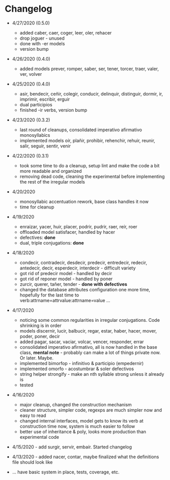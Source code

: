 # Changelog

- 4/27/2020 (0.5.0)
  - added caber, caer, coger, leer, oler, rehacer
  - drop joguer - unused
  - done with -er models
  - version bump

- 4/26/2020 (0.4.0)
  - added models prever, romper, saber, ser, tener, torcer, traer, valer, ver, volver

- 4/25/2020 (0.4.0)
  - asir, bendecir, ceñir, colegir, conducir, delinquir, distinguir, dormir, ir, imprimir, escribir, erguir
  - dual participios
  - finished -ir verbs, version bump

- 4/23/2020 (0.3.2)
  - last round of cleanups, consolidated imperativo afirmativo monosyllabics
  - implemented models oír, plañir, prohibir, rehenchir, rehuir, reunir, salir, seguir, sentir, venir

- 4/22/2020 (0.3.1)
  - took some time to do a cleanup, setup lint and make the code a bit more readable and organized
  - removing dead code, cleaning the experimental before implementing the rest of the irregular models

- 4/20/2020
  - monosyllabic accentuation rework, base class handles it now
  - time for cleanup
- 4/19/2020
  - enraizar, yacer, huir, placer, podrir, pudrir, raer, reír, roer
  - offloaded model satisfacer, handled by hacer
  - defectives: **done**
  - dual, triple conjugations: **done**
- 4/18/2020
  - condecir, contradecir, desdecir, predecir, entredecir, redecir, antedecir, decir, esperdecir, interdecir - difficult variety
  - got rid of predecir model - handled by decir
  - got rid of reponer model - handled by poner
  - zurcir, querer, tañer, tender - **done with defectives**
  - changed the database attributes configuration one more time, hopefully for the last time to verb:attrname=attrvalue:attrname=value ...
- 4/17/2020
  - noticing some common regularities in irregular conjugations. Code shrinking is in order
  - models discernir, lucir, balbucir, regar, estar, haber, hacer, mover, poder, poner, decir
  - added pagar, sacar, vaciar, volcar, vencer, responder, errar
  - consolidated imperativo afirmativo, all is now handled in the base class, **mental note** - probably can make a lot of things private now.  Or later. Maybe.  
  - implemented bimorfop - infinitivo & participio (empedernir)
  - implemented omorfo - acostumbrar & soler defectivos
  - string helper strongify - make an nth syllable strong unless it already is
  - tested
- 4/16/2020
  - major cleanup, changed the construction mechanism
  - cleaner structure, simpler code, regexps are much simpler now and easy to read  
  - changed internal interfaces, model gets to know its verb at construction time now, system is much easier to follow
  - better use of inheritance & poly, looks more production than experimental code
- 4/15/2020 - add surgir, servir, embaír. Started changelog
- 4/13/2020 - added nacer, contar, maybe finalized what the definitions file should look like
- ... have basic system in place, tests, coverage, etc.
